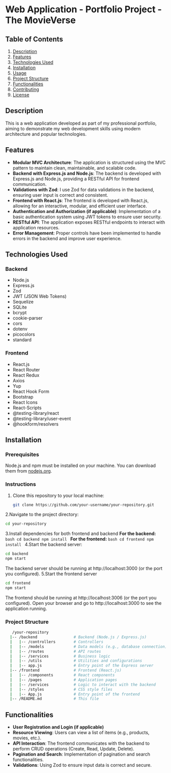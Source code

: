 # Web Application - Portfolio Project - The MovieVerse

## Table of Contents
1. [Description](#description)
2. [Features](#features)
3. [Technologies Used](#technologies-used)
4. [Installation](#installation)
5. [Usage](#usage)
6. [Project Structure](#project-structure)
7. [Functionalities](#functionalities)
8. [Contributing](#contributing)
9. [License](#license)

## Description
This is a web application developed as part of my professional portfolio, aiming to demonstrate my web development skills using modern architecture and popular technologies.

## Features
- **Modular MVC Architecture**: The application is structured using the MVC pattern to maintain clean, maintainable, and scalable code.
- **Backend with Express.js and Node.js**: The backend is developed with Express.js and Node.js, providing a RESTful API for frontend communication.
- **Validations with Zod**: I use Zod for data validations in the backend, ensuring user input is correct and consistent.
- **Frontend with React.js**: The frontend is developed with React.js, allowing for an interactive, modular, and efficient user interface.
- **Authentication and Authorization (if applicable)**: Implementation of a basic authentication system using JWT tokens to ensure user security.
- **RESTful API**: The application exposes RESTful endpoints to interact with application resources.
- **Error Management**: Proper controls have been implemented to handle errors in the backend and improve user experience.

## Technologies Used
### Backend
- Node.js
- Express.js
- Zod
- JWT (JSON Web Tokens)
- Sequelize
- SQLite
- bcrypt
- cookie-parser
- cors
- dotenv
- picocolors
- standard

### Frontend
- React.js
- React Router
- React Redux
- Axios
- Yup
- React Hook Form
- Bootstrap
- React Icons
- React-Scripts
- @testing-library/react
- @testing-library/user-event
- @hookform/resolvers

## Installation
### Prerequisites
Node.js and npm must be installed on your machine. You can download them from [nodejs.org](https://nodejs.org/).

### Instructions
1. Clone this repository to your local machine:
   ```bash
   git clone https://github.com/your-username/your-repository.git
   ```
2.Navigate to the project directory:
   ```bash
   cd your-repository
   ```
3.Install dependencies for both frontend and backend
   **For the backend:**
      ```bash
      cd backend
      npm install
      ```
   **For the frontend:**
      ```bash
      cd frontend
      npm install
      ```
4.Start the backend server:
   ```bash
   cd backend
   npm start
   ```
The backend server should be running at http://localhost:3000 (or the port you configured).
5.Start the frontend server
   ```bash
   cd frontend
   npm start
   ```
The frontend should be running at http://localhost:3006 (or the port you configured).
Open your browser and go to http://localhost:3000 to see the application running.

 ### Project Structure
 ```bash
    /your-repository
   |-- /backend                # Backend (Node.js / Express.js)
   |   |-- /controllers        # Controllers
   |   |-- /models             # Data models (e.g., database connection)
   |   |-- /routes             # API routes
   |   |-- /services           # Business logic
   |   |-- /utils              # Utilities and configurations
   |   |-- app.js              # Entry point of the Express server
   |-- /frontend               # Frontend (React.js)
   |   |-- /components         # React components
   |   |-- /pages              # Application pages
   |   |-- /services           # Logic to interact with the backend
   |   |-- /styles             # CSS style files
   |   |-- App.js              # Entry point of the frontend
   |-- /README.md              # This file
```

## Functionalities
- **User Registration and Login (if applicable)**
- **Resource Viewing**: Users can view a list of items (e.g., products, movies, etc.).
- **API Interaction**: The frontend communicates with the backend to perform CRUD operations (Create, Read, Update, Delete).
- **Pagination and Search**: Implementation of pagination and search functionalities.
- **Validations**: Using Zod to ensure input data is correct and secure.

   
